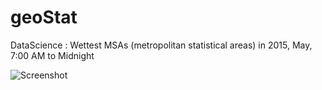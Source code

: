 # geoStat
DataScience : Wettest MSAs (metropolitan statistical areas) in 2015, May, 7:00 AM to Midnight

![Screenshot](https://en.wikipedia.org/wiki/List_of_metropolitan_statistical_areas#/media/File:Metropolitan_and_Micropolitan_Statistical_Areas_(CBSAs)_of_the_United_States_and_Puerto_Rico,_Feb_2013.gif)
